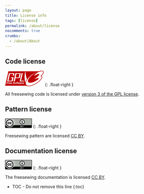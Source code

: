```yaml
---
layout: page
title: License info
tags: [license]
permalink: /about/license
nocomments: true
crumbs:
  - /about|About
---
```

## Code license

![GPL v3](/img/gpl-v3.png)
{: .float-right }

All freesewing code is licensed under 
[version 3 of the GPL license](https://www.gnu.org/licenses/gpl.html).

## Pattern license

![CC BY](/img/cc-by.png)
{: .float-right }

Freesewing pattern are licensed [CC BY](https://creativecommons.org/licenses/by/4.0/).

## Documentation license

![CC BY](/img/cc-by.png)
{: .float-right }

The freesewing documentation is licensed [CC BY](https://creativecommons.org/licenses/by/4.0/).

* TOC - Do not remove this line
{:toc}
